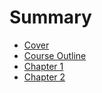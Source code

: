 # Summary

- [Cover](./cover.md)
- [Course Outline](./outline.md)
- [Chapter 1](./chapter_1.md)
- [Chapter 2](./chapter_2.md)
